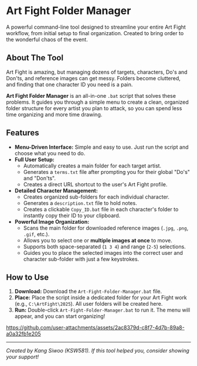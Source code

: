 # Art Fight Folder Manager

A powerful command-line tool designed to streamline your entire Art Fight workflow, from initial setup to final organization. Created to bring order to the wonderful chaos of the event.

## About The Tool

Art Fight is amazing, but managing dozens of targets, characters, Do's and Don'ts, and reference images can get messy. Folders become cluttered, and finding that one character ID you need is a pain.

**Art Fight Folder Manager** is an all-in-one `.bat` script that solves these problems. It guides you through a simple menu to create a clean, organized folder structure for every artist you plan to attack, so you can spend less time organizing and more time drawing.

## Features

- **Menu-Driven Interface:** Simple and easy to use. Just run the script and choose what you need to do.
- **Full User Setup:**
    - Automatically creates a main folder for each target artist.
    - Generates a `terms.txt` file after prompting you for their global "Do's" and "Don'ts".
    - Creates a direct URL shortcut to the user's Art Fight profile.
- **Detailed Character Management:**
    - Creates organized sub-folders for each individual character.
    - Generates a `description.txt` file to hold notes.
    - Creates a clickable `Copy_ID.bat` file in each character's folder to instantly copy their ID to your clipboard.
- **Powerful Image Organization:**
    - Scans the main folder for downloaded reference images (`.jpg`, `.png`, `.gif`, etc.).
    - Allows you to select one or **multiple images at once** to move.
    - Supports both space-separated (`1 3 4`) and range (`2-5`) selections.
    - Guides you to place the selected images into the correct user and character sub-folder with just a few keystrokes.

## How to Use

1.  **Download:** Download the `Art-Fight-Folder-Manager.bat` file.
2.  **Place:** Place the script inside a dedicated folder for your Art Fight work (e.g., `C:\ArtFight\2025`). All user folders will be created here.
3.  **Run:** Double-click `Art-Fight-Folder-Manager.bat` to run it. The menu will appear, and you can start organizing!


https://github.com/user-attachments/assets/2ac8379d-c8f7-4d7b-89a8-a0a32fb1e205


---
*Created by Kang Siwoo (KSW581). If this tool helped you, consider showing your support!*
```
